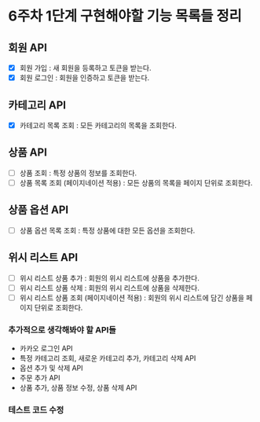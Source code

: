 # 6주차 1단계 구현해야할 기능 목록들 정리
## 회원 API 
- [x] 회원 가입 : 새 회원을 등록하고 토큰을 받는다.
- [x] 회원 로그인 : 회원을 인증하고 토큰을 받는다. 

## 카테고리 API
- [x] 카테고리 목록 조회 : 모든 카테고리의 목록을 조회한다.

## 상품 API
- [ ] 상품 조회 : 특정 상품의 정보를 조회한다.
- [ ] 상품 목록 조회 (페이지네이션 적용) : 모든 상품의 목록을 페이지 단위로 조회한다.

## 상품 옵션 API
- [ ] 상품 옵션 목록 조회 : 특정 상품에 대한 모든 옵션을 조회한다.

## 위시 리스트 API
- [ ] 위시 리스트 상품 추가 : 회원의 위시 리스트에 상품을 추가한다.
- [ ] 위시 리스트 상품 삭제 : 회원의 위시 리스트에 상품을 삭제한다.
- [ ] 위시 리스트 상품 조회 (페이지네이션 적용) : 회원의 위시 리스트에 담긴 상품을 페이지 단위로 조회한다.

### 추가적으로 생각해봐야 할 API들
- 카카오 로그인 API 
- 특정 카테고리 조회, 새로운 카테고리 추가, 카테고리 삭제 API
- 옵션 추가 및 삭제 API
- 주문 추가 API
- 상품 추가, 상품 정보 수정, 상품 삭제 API

### 테스트 코드 수정
